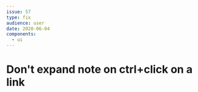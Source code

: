 ```yaml
---
issue: 57
type: fix
audience: user
date: 2020-06-04
components:
  - ui
---
```

# Don't expand note on ctrl+click on a link
